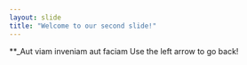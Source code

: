 ```yaml
---
layout: slide
title: "Welcome to our second slide!"
---
```

**_Aut viam inveniam aut faciam
Use the left arrow to go back!
